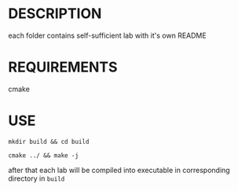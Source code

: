 # DESCRIPTION

each folder contains self-sufficient lab with it's own README

# REQUIREMENTS

cmake

# USE

```mkdir build && cd build```

```cmake ../ && make -j```

after that each lab will be compiled into executable in corresponding directory in ```build```